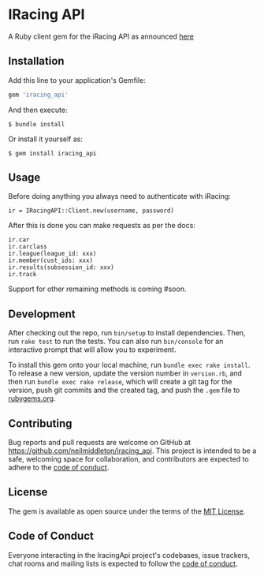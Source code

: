 # IRacing API

A Ruby client gem for the iRacing API as announced [here](https://forums.iracing.com/discussion/15068/general-availability-of-data-api#latest)

## Installation

Add this line to your application's Gemfile:

```ruby
gem 'iracing_api'
```

And then execute:

    $ bundle install

Or install it yourself as:

    $ gem install iracing_api

## Usage

Before doing anything you always need to authenticate with iRacing:

```
ir = IRacingAPI::Client.new(username, password)
```

After this is done you can make requests as per the docs:

```
ir.car 
ir.carclass
ir.league(league_id: xxx)
ir.member(cust_ids: xxx)
ir.results(subsession_id: xxx)
ir.track
```

Support for other remaining methods is coming #soon.

## Development

After checking out the repo, run `bin/setup` to install dependencies. Then, run `rake test` to run the tests. You can also run `bin/console` for an interactive prompt that will allow you to experiment.

To install this gem onto your local machine, run `bundle exec rake install`. To release a new version, update the version number in `version.rb`, and then run `bundle exec rake release`, which will create a git tag for the version, push git commits and the created tag, and push the `.gem` file to [rubygems.org](https://rubygems.org).

## Contributing

Bug reports and pull requests are welcome on GitHub at https://github.com/neilmiddleton/iracing_api. This project is intended to be a safe, welcoming space for collaboration, and contributors are expected to adhere to the [code of conduct](https://github.com/neilmiddleton/iracing_api/blob/master/CODE_OF_CONDUCT.md).

## License

The gem is available as open source under the terms of the [MIT License](https://opensource.org/licenses/MIT).

## Code of Conduct

Everyone interacting in the IracingApi project's codebases, issue trackers, chat rooms and mailing lists is expected to follow the [code of conduct](https://github.com/neilmiddleton/iracing_api/blob/master/CODE_OF_CONDUCT.md).
